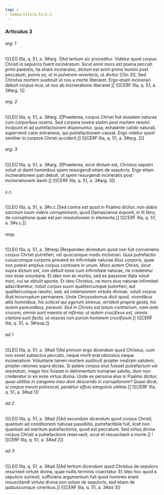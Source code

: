 ```yaml
---
tags : 
- Summa/IIIa/q.51/a.3
---
```


### Articulus 3

###### arg. 1
![[LEO IIIa, q. 51, a. 3#arg. 1|Ad tertium sic proceditur. Videtur quod corpus Christi in sepulcro fuerit incineratum. Sicut enim mors est poena peccati primi parentis, ita etiam incineratio, dictum est enim primo homini post peccatum, *pulvis es, et in pulverem reverteris*, ut dicitur [[Gn 3]]. Sed Christus mortem sustinuit ut nos a morte liberaret. Ergo etiam incinerari debuit corpus eius, ut nos ab incineratione liberaret.]]
![[CERF IIIa, q. 51, a. 3#arg. 1]]

###### arg. 2
![[LEO IIIa, q. 51, a. 3#arg. 2|Praeterea, corpus Christi fuit eiusdem naturae cum corporibus nostris. Sed corpora nostra statim post mortem resolvi incipiunt et ad putrefactionem disponuntur, quia, exhalante calido naturali, supervenit calor extraneus, qui putrefactionem causat. Ergo videtur quod similiter in corpore Christi acciderit.]]
![[CERF IIIa, q. 51, a. 3#arg. 2]]

###### arg. 3
![[LEO IIIa, q. 51, a. 3#arg. 3|Praeterea, sicut dictum est, Christus sepeliri voluit ut daret hominibus spem resurgendi etiam de sepulcris. Ergo etiam incinerationem pati debuit, ut spem resurgendi incineratis post incinerationem daret.]]
![[CERF IIIa, q. 51, a. 3#arg. 3]]

###### s.c.
![[LEO IIIa, q. 51, a. 3#s.c.|Sed contra est quod in Psalmo dicitur, *non dabis sanctum tuum videre corruptionem*, quod Damascenus exponit, in III libro, de corruptione quae est per resolutionem in elementa.]]
![[CERF IIIa, q. 51, a. 3#s.c.]]

###### resp.
![[LEO IIIa, q. 51, a. 3#resp.|Respondeo dicendum quod non fuit conveniens corpus Christi putrefieri, vel quocumque modo incinerari. Quia putrefactio cuiuscumque corporis provenit ex infirmitate naturae illius corporis, quae non potest amplius corpus continere in unum. Mors autem Christi, sicut supra dictum est, non debuit esse cum infirmitate naturae, ne crederetur non esse voluntaria. Et ideo non ex morbo, sed ex passione illata voluit mori, cui se obtulit sponte. Et ideo Christus, ne mors eius naturae infirmitati adscriberetur, noluit corpus suum qualitercumque putrefieri, aut qualitercumque resolvi, sed, ad ostensionem virtutis divinae, voluit corpus illud incorruptum permanere. Unde Chrysostomus dicit quod, *viventibus aliis hominibus, his scilicet qui egerunt strenue, arrident propria gesta, his autem pereuntibus, pereunt. Sed in Christo est totum contrarium, nam ante crucem, omnia sunt maesta et infirma; ut autem crucifixus est, omnia clariora sunt facta, ut noscas non purum hominem crucifixum*.]]
![[CERF IIIa, q. 51, a. 3#resp.]]

###### ad 1
![[LEO IIIa, q. 51, a. 3#ad 1|Ad primum ergo dicendum quod Christus, cum non esset subiectus peccato, neque morti erat obnoxius neque incinerationi. Voluntarie tamen mortem sustinuit propter nostram salutem, propter rationes supra dictas. Si autem corpus eius fuisset putrefactum vel resolutum, magis hoc fuisset in detrimentum humanae salutis, dum non crederetur in eo esse virtus divina. Unde ex persona eius in Psalmo dicitur, *quae utilitas in sanguine meo dum descendo in corruptionem?* Quasi dicat, *si corpus meum putrescat, perdetur effusi sanguinis utilitas*.]]
![[CERF IIIa, q. 51, a. 3#ad 1]]

###### ad 2
![[LEO IIIa, q. 51, a. 3#ad 2|Ad secundum dicendum quod corpus Christi, quantum ad conditionem naturae passibilis, putrefactibile fuit, licet non quantum ad meritum putrefactionis, quod est peccatum. Sed virtus divina corpus Christi a putrefactione reservavit, sicut et resuscitavit a morte.]]
![[CERF IIIa, q. 51, a. 3#ad 2]]

###### ad 3
![[LEO IIIa, q. 51, a. 3#ad 3|Ad tertium dicendum quod Christus de sepulcro resurrexit virtute divina, quae nullis terminis coarctatur. Et ideo hoc quod a sepulcro surrexit, sufficiens argumentum fuit quod homines erant resuscitandi virtute divina non solum de sepulcris, sed etiam de quibuscumque cineribus.]]
![[CERF IIIa, q. 51, a. 3#ad 3]]

